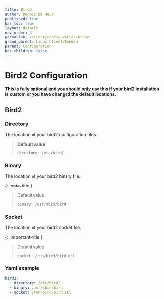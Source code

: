 ```yaml
---
title: Bird2
author: Dennis de Houx
published: true
has_toc: true
layout: default
nav_order: 4
permalink: /client/configuration/bird2
grand_parent: Linux Client/Daemon
parent: Configuration
has_children: false
---
```


# Bird2 Configuration

**This is fully optional and you should only use this if your bird2 installation is custom or you have changed the default locations.**

## Bird2

### Directory

The location of your bird2 configuration files.

> **Default value**
>
> `directory: /etc/bird/`

### Binary

The location of your bird2 binary file.

{: .note-title }

> Default value
>
> `binary: /usr/sbin/bird`

### Socket

The location of your bird2 socket file.

{: .important-title }

> Default value
>
> `socket: /run/bird/bird.ctl`

### Yaml example

```yaml
bird2:
  - directory: /etc/bird/
  - binary: /usr/sbin/bird
  - socket: /run/bird/bird.ctl
```
